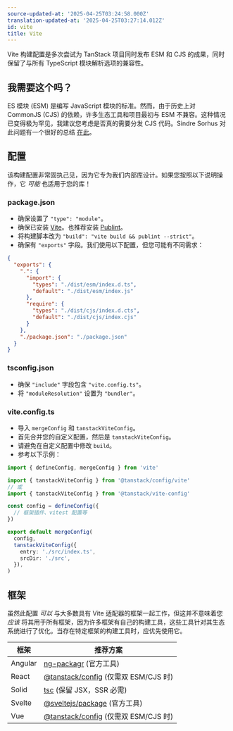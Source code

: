 ```yaml
---
source-updated-at: '2025-04-25T03:24:58.000Z'
translation-updated-at: '2025-04-25T03:27:14.012Z'
id: vite
title: Vite
---
```

Vite 构建配置是多次尝试为 TanStack 项目同时发布 ESM 和 CJS 的成果，同时保留了与所有 TypeScript 模块解析选项的兼容性。

## 我需要这个吗？

ES 模块 (ESM) 是编写 JavaScript 模块的标准。然而，由于历史上对 CommonJS (CJS) 的依赖，许多生态工具和项目最初与 ESM 不兼容。这种情况已变得极为罕见，我建议您考虑是否真的需要分发 CJS 代码。Sindre Sorhus 对此问题有一个很好的总结 [在此](https://gist.github.com/sindresorhus/a39789f98801d908bbc7ff3ecc99d99c)。

## 配置

该构建配置非常固执己见，因为它专为我们内部库设计。如果您按照以下说明操作，它 _可能_ 也适用于您的库！

### package.json

- 确保设置了 `"type": "module"`。
- 确保已安装 [Vite](https://www.npmjs.com/package/vite)。也推荐安装 [Publint](https://www.npmjs.com/package/publint)。
- 将构建脚本改为 `"build": "vite build && publint --strict"`。
- 确保有 `"exports"` 字段。我们使用以下配置，但您可能有不同需求：

```json
{
  "exports": {
    ".": {
      "import": {
        "types": "./dist/esm/index.d.ts",
        "default": "./dist/esm/index.js"
      },
      "require": {
        "types": "./dist/cjs/index.d.cts",
        "default": "./dist/cjs/index.cjs"
      }
    },
    "./package.json": "./package.json"
  }
}
```

### tsconfig.json

- 确保 `"include"` 字段包含 `"vite.config.ts"`。
- 将 `"moduleResolution"` 设置为 `"bundler"`。

### vite.config.ts

- 导入 `mergeConfig` 和 `tanstackViteConfig`。
- 首先合并您的自定义配置，然后是 `tanstackViteConfig`。
- 请避免在自定义配置中修改 `build`。
- 参考以下示例：

```ts
import { defineConfig, mergeConfig } from 'vite'

import { tanstackViteConfig } from '@tanstack/config/vite'
// 或
import { tanstackViteConfig } from '@tanstack/vite-config'

const config = defineConfig({
  // 框架插件、vitest 配置等
})

export default mergeConfig(
  config,
  tanstackViteConfig({
    entry: './src/index.ts',
    srcDir: './src',
  }),
)
```

## 框架

虽然此配置 _可以_ 与大多数具有 Vite 适配器的框架一起工作，但这并不意味着您 _应该_ 将其用于所有框架，因为许多框架有自己的构建工具，这些工具针对其生态系统进行了优化。当存在特定框架的构建工具时，应优先使用它。

| 框架     | 推荐方案                                                                                     |
| -------- | ------------------------------------------------------------------------------------------ |
| Angular  | [ng-packagr](https://www.npmjs.com/package/ng-packagr) (官方工具)                           |
| React    | [@tanstack/config](https://www.npmjs.com/package/@tanstack/config) (仅需双 ESM/CJS 时)      |
| Solid    | [tsc](https://www.npmjs.com/package/typescript) (保留 JSX，SSR 必需)                        |
| Svelte   | [@sveltejs/package](https://www.npmjs.com/package/@sveltejs/package) (官方工具)             |
| Vue      | [@tanstack/config](https://www.npmjs.com/package/@tanstack/config) (仅需双 ESM/CJS 时)      |
